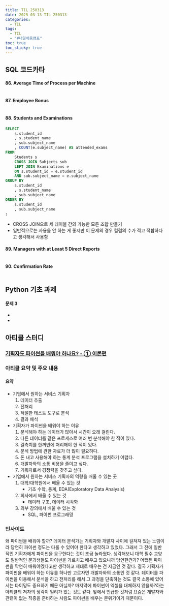 ```yaml
---
title: TIL 250313
date: 2025-03-13-TIL-250313
categories:
  - TIL
tags:
  - TIL
  - "#내일배움캠프"
toc: true
toc_sticky: true
---
```


## SQL 코드카타

#### 86. Average Time of Process per Machine
```sql

```

#### 87. Employee Bonus
```sql

```

#### 88. Students and Examinations
```sql
SELECT
	s.student_id
	, s.student_name
	, sub.subject_name
	, COUNT(e.subject_name) AS attended_exams
FROM
	Students s
	CROSS JOIN Subjects sub
	LEFT JOIN Examinations e
	ON s.student_id = e.student_id
	AND sub.subject_name = e.subject_name
GROUP BY
	s.student_id
	, s.student_name
	, sub.subject_name
ORDER BY
	s.student_id
	, sub.subject_name
;
```
- CROSS JOIN으로 세 테이블 간의 가능한 모든 조합 만들기
- 일반적으로는 사용을 안 하는 게 좋지만 이 문제의 경우 컬럼의 수가 적고 적합하다고 생각해서 사용함
#### 89. Managers with at Least 5 Direct Reports
```sql
```

#### 90. Confirmation Rate
```sql
```

## Python 기초 과제

#### 문제 3

- 
- 

## 아티클 스터디

### [기획자도 파이썬을 배워야 하나요? - ① 이론편](https://yozm.wishket.com/magazine/detail/1357/)

### 아티클 요약 및 주요 내용
#### 요약
- 기업에서 원하는 서비스 기획자
	1. 데이터 추출
	2. 전처리
	3. 적절한 테스트 도구로 분석
	4. 결과 해석
- 기획자가 파이썬을 배워야 하는 이유
	1. 분석해야 하는 데이터가 많아서 시간이 오래 걸린다.
	2. 다른 데이터를 같은 프로세스로 여러 번 분석해야 한 적이 있다.
	3. 결측치를 한꺼번에 처리해야 한 적이 있다.
	4. 분석 방법에 관한 자료가 더 많이 필요하다.
	5. 돈 내고 사용해야 하는 통계 분석 프로그램을 설치하기 어렵다.
	6. 개발자와의 소통 비용을 줄이고 싶다.
	7. 기획자로서 경쟁력을 갖추고 싶다.
- 기업에서 원하는 서비스 기획자의 역량을 배울 수 있는 곳
	1. 대학/대학원에서 배울 수 있는 것
		- 기초 수학, 통계, EDA(Exploratory Data Analysis)
	2. 회사에서 배울 수 있는 것
		- 데이터 구조, 데이터 시각화
	3. 외부 강의에서 배울 수 있는 것
		- SQL, 파이썬 프로그래밍


### 인사이트

왜 파이썬을 배워야 할까? 데이터 분석가는 기획자와 개발자 사이에 걸쳐져 있는 느낌이라 당연히 파이썬 정도는 다룰 수 있어야 한다고 생각하고 있었다. 그래서 그 전에 일반적인 기획자에게 파이썬을 요구한다는 것이 조금 놀라웠다. 생각해보니 대학 필수 교양도 일반적인 문과생들도 파이썬을 가르치고 배우고 있으니까 당연한건가? 어쨌든 파이썬을 막연히 배워야겠다고만 생각하고 제대로 배우는 건 지금인 것 같다. 결국 기획자가 파이썬을 배워야 하는 이유를 하나만 고르자면 개발자와의 소통인 것 같다. 데이터를 파이썬을 이용해서 분석을 하고 전처리를 해서 그 과정을 단축하는 것도 결국 소통에 있어서는 타이밍도 중요하기 때문 아닐까? 마지막에 파이썬이 엑셀을 대체하지 않을까?하는 아티클의 저자의 생각이 일리가 있는 것도 같다. 앞에서 언급한 것처럼 요즘은 개발자와 관련이 없는 직종을 준비하는 사람도 파이썬을 배우는 분위기이기 때문이다. 

